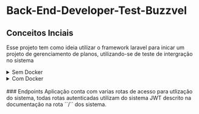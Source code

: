 # Back-End-Developer-Test-Buzzvel
## Conceitos Inciais
Esse projeto tem como ideia utilizar o framework laravel para inicar um projeto de gerenciamento de planos, utilizando-se de teste de intergração no sistema

<details>
<summary>Sem Docker</summary>

### Primeiros Passo
Antes de colocar o projeto em ativa, primeiro deve se configurar o arquivo **.env** , esses arquivo ele é de extrema importancia para o projeto pois é nele que estão as principais configurações do sitema o arquivo [.env.example](.env.example) sevirar de base para nosso sistema. As variaveis a ser configurada nesse arquivo são

<details>
<summary>Configurações do banco</summary>

### Configurações do banco
`DB_HOST`->url do banco de dados<br>
`DB_DATABASE`-> o banco principal<br>
`DB_PORT`->Porta utilizada no sistema de banco de dados<br>
`DB_USERNAME`->usuario do banco de dados<br>
`DB_PASSWORD`->senha do banco de dados<br>

</details>
<br>

### Necessário
 - [PHP 8.0](https://www.php.net/)
 - [Composer](https://getcomposer.org/)

Faça as devidas configurações no arquivo **.env** e execute alguns comandos em terminal dentro do repositório:

1. Instalação todas as dependecias do projeto
```bash
composer install
```
2. Gerar chave de encriptação da aplicação
```bash
php artisan key:generate
```
2. Gerar chave de encriptação da authenticação JWT
```bash
php artisan jwt:secret
```
3. Criar bases de dados e o segmentos iniciais
```bash
php artisan migrate --seed
```

3. Executar os testes para analisar se está tudo correto na aplicação
```bash
php artisan test
```

4. Inicar um server local
```bash
php artisan serve
```

Caso queira utilizar ele em um servidor independete deve direcionar para [/public/index.php](public/index.php) para que a aplicação funcione de forma correta.

</details>

<details>
<summary>Com Docker</summary>

### Necessário
 - [Docker](https://www.docker.com/) 
 - [Docker-Compose](https://docs.docker.com/compose/)

Faça as devidas configurações no arquivo **.env** para evitar erro na hora da compilação da aplicação:

1. Faça o build da imagem e carrege os contaner:
```bash
docker-compose -f "docker-compose.yml" up -d --build
```

2. Instalação todas as dependecias do projeto
```bash
docker exec -it aplication composer install
```
3. Gerar chave de encriptação da aplicação
```bash
docker exec -it aplication php artisan key:generate
```
4. Gerar chave de encriptação da authenticação JWT
```bash
docker exec -it aplication php artisan jwt:secret
```
5. Criar bases de dados e o segmentos iniciais
```bash
docker exec -it aplication php artisan migrate --seed
```

6. Executar os testes para analisar se está tudo correto na aplicação
```bash
docker exec -it aplication php artisan test
```

Caso queira utilizar ele em um servidor independete deve direcionar para [/public/index.php](public/index.php) para que a aplicação funcione de forma correta.

</details>


<br>
### Endpoints
Aplicação conta com varias rotas de acesso para utlização do sistema, todas rotas autenticadas utilizam do sistema JWT descrito na documentação na rota ``/`` dos sistema. 
